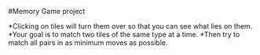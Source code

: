 #Memory Game project 

*Clicking on tiles will turn them over so that you can see what lies on them.
*Your goal is to match two tiles of the same type at a time.
*Then try to match all pairs in as minimum moves as possible.